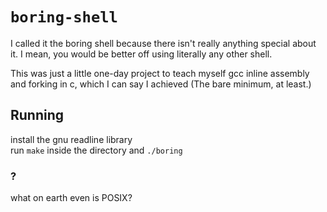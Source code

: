 # `boring-shell`

I called it the boring shell because there isn't really anything special about it. I mean, you would be better off using literally any other shell.  

This was just a little one-day project to teach myself gcc inline assembly and forking in c, which I can say I achieved (The bare minimum, at least.)

## Running
install the gnu readline library  
run `make` inside the directory and `./boring`  

### ?
what on earth even is POSIX?
